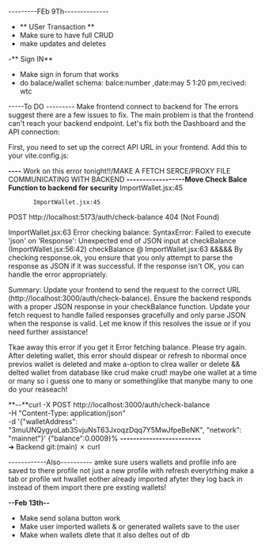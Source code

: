 

---------FEb 9Th--------------

- **  USer Transaction **
- Make sure to have full CRUD
- make updates and deletes 

-** Sign IN**
- Make sign in forum that works
- do balace/wallet schema: balce:number ,date:may 5 1:20 pm,recived: wtc

-----To DO ---------
Make frontend connect to backend for
The errors suggest there are a few issues to fix. The main problem is that the frontend can't reach your backend endpoint. Let's fix both the Dashboard and the API connection:

First, you need to set up the correct API URL in your frontend. Add this to your vite.config.js:

**----**   Work on this error tonight!!/MAKE A FETCH SERCE/PROXY FILE COMMUNICATING WITH BACKEND
**------------------Move Check Balce Function to backend for security**
ImportWallet.jsx:45 
            
           ImportWallet.jsx:45 
            
            
  POST http://localhost:5173/auth/check-balance 404 (Not Found)

ImportWallet.jsx:63 Error checking balance: SyntaxError: Failed to execute 'json' on 'Response': Unexpected end of JSON input
    at checkBalance (ImportWallet.jsx:56:42)
checkBalance	@	ImportWallet.jsx:63
        &&&&&
        By checking response.ok, you ensure that you only attempt to parse the response as JSON if it was successful. If the response isn't OK, you can handle the error appropriately.

Summary:
Update your frontend to send the request to the correct URL (http://localhost:3000/auth/check-balance).
Ensure the backend responds with a proper JSON response in your checkBalance function.
Update your fetch request to handle failed responses gracefully and only parse JSON when the response is valid.
Let me know if this resolves the issue or if you need further assistance!



Tkae away this error if you get it Error fetching balance. Please try again. After deleting wallet, this error should dispear or refresh to nbormal once previos wallet is deleted and make a-option to clrea waller or delete && delted wallet from database like crud make crud! maybe one wallet at a time or many so i guess one to many or somethinglike that manybe many to one do your reaseach!

**--**curl -X POST http://localhost:3000/auth/check-balance \
-H "Content-Type: application/json" \
-d '{"walletAddress": "3muUNQygyoLab3SvjuNsT63JxoqzDqq7Y5MwJfpeBeNK", "network": "mainnet"}'
{"balance":0.0009}%    **-------------------------**                                                                                                             
➜  Backend git:(main) ✗ curl

------------Also----------
 amke sure users wallets and profile info are saved to there profile not just a new profile with refresh everytrhing make a tab or profile wit hwallet eother already imported afyter they log back in instead of  them import there pre exsting wallets!

**--Feb 13th--**
- Make send solana button work
- Make user imported wallets & or generated wallets save to the user
- Make when wallets dlete that it also deltes out of db


